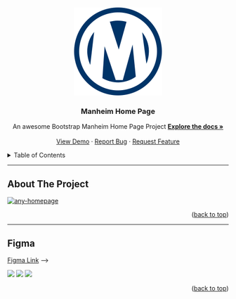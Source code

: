 <a name="readme-top"></a>

 
<!-- PROJECT LOGO -->
<br />
<div align="center">
  <a href="https://github.com/ibrsec/any-homepage/">
    <img src="./img/manheimLogoBlue.svg" alt="Logo" width="200" >
  </a>

  <h3 align="center">Manheim Home Page</h3>

  <p align="center">
    An awesome Bootstrap Manheim Home Page Project
    <a href="https://github.com/ibrsec/any-homepage"><strong>Explore the docs »</strong></a>
    <br />
    <br />
    <a href="https://ibrsec.github.io/any-homepage/">View Demo</a>
    ·
    <a href="https://github.com/ibrsec/any-homepage/issues">Report Bug</a>
    ·
    <a href="https://github.com/ibrsec/any-homepage/issues">Request Feature</a>
  </p>
</div>



<!-- TABLE OF CONTENTS -->
<details>
  <summary>Table of Contents</summary>
  <ol>
    <li><a href="#about-the-project">About The Project</a></li>
     <!-- <li><a href="#figma">Figma</a></li> -->
     <li><a href="#project-skeleton">Project Skeleton</a></li>
     <li><a href="#built-with">Built With</a></li>
    <!-- <li>
      <a href="#getting-started">Getting Started</a>
      <ul>
        <li><a href="#prerequisites">Prerequisites</a></li>
        <li><a href="#installation">Installation</a></li>
      </ul>
    </li>
    <li><a href="#usage">Usage</a></li>
    <li><a href="#roadmap">Roadmap</a></li>
    <li><a href="#contributing">Contributing</a></li>
    <li><a href="#license">License</a></li>
    <li><a href="#contact">Contact</a></li>
    <li><a href="#acknowledgments">Acknowledgments</a></li> -->
  </ol>
</details>


---

<!-- ABOUT THE PROJECT -->
## About The Project

[![any-homepage](./img/p.gif)](https://ibrsec.github.io/any-homepage/)



<p align="right">(<a href="#readme-top">back to top</a>)</p>

---

## Figma 

<a href="https://www.figma.com/file/u6yDzYGrWK44HfawC68xqg/any-hompage?type=design&node-id=0%3A1&mode=design&t=Cr3mJUcgrjAxltmP-1">Figma Link</a> -->

<!-- <p align="right">(<a href="#readme-top">back to top</a>)</p>


---

## Project Skeleton 

```
Google-Learning (folder)
|
|----style.css       
|----img (folder)           
|----index.html
|----readme.md
```

<p align="right">(<a href="#readme-top">back to top</a>)</p>

---

### Built With


<!-- https://dev.to/envoy_/150-badges-for-github-pnk  search skills-->

 <img src="https://img.shields.io/badge/HTML-239120?style=for-the-badge&logo=html5&logoColor=white">
 <img src="https://img.shields.io/badge/CSS-239120?&style=for-the-badge&logo=css3&logoColor=white&color=red"> 
 <!-- <img src="https://img.shields.io/badge/JavaScript-F7DF1E?style=for-the-badge&logo=javascript&logoColor=black">  -->
 <img src="https://img.shields.io/badge/Bootstrap-563D7C?style=for-the-badge&logo=bootstrap&logoColor=white"> 
 




<p align="right">(<a href="#readme-top">back to top</a>)</p>




